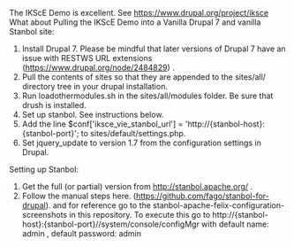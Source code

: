 The IKScE Demo is excellent. See https://www.drupal.org/project/iksce
What about Pulling the IKScE Demo into a Vanilla Drupal 7 and vanilla Stanbol site:
1. Install Drupal 7. Please be mindful that later versions of Drupal 7 have an issue with RESTWS URL extensions (https://www.drupal.org/node/2484829) .
2. Pull the contents of sites so that they are appended to the sites/all/ directory tree in your drupal installation.
3. Run loadothermodules.sh in the sites/all/modules folder. Be sure that drush is installed.
4. Set up stanbol. See instructions below.
5. Add the line $conf['iksce_vie_stanbol_url'] = 'http://{stanbol-host}:{stanbol-port}';
to sites/default/settings.php.
6. Set jquery_update to version 1.7 from the configuration settings in Drupal.

Setting up Stanbol:

1. Get the full (or partial) version from http://stanbol.apache.org/ .
2. Follow the manual steps here. (https://github.com/fago/stanbol-for-drupal).
   and for reference go to the stanbol-apache-felix-configuration-screenshots  in this repository. 
   To execute this go to http://{stanbol-host}:{stanbol-port}//system/console/configMgr with default name: admin , default password: admin





